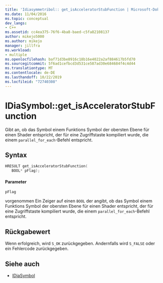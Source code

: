 ```yaml
---
title: 'Idiasymmetribol:: get_isAcceleratorStubFunction | Microsoft-Dokumentation'
ms.date: 11/04/2016
ms.topic: conceptual
dev_langs:
- C++
ms.assetid: cc4ea375-76f6-4ba8-baed-c5fa82108137
author: mikejo5000
ms.author: mikejo
manager: jillfra
ms.workload:
- multiple
ms.openlocfilehash: baf71d3be8916c18b16e4022a2af884617b5fd70
ms.sourcegitcommit: 5f6ad1cefbcd3d531ce587ad30e684684f4c4d44
ms.translationtype: MT
ms.contentlocale: de-DE
ms.lasthandoff: 10/22/2019
ms.locfileid: "72740308"
---
```

# <a name="idiasymbolget_isacceleratorstubfunction"></a>IDiaSymbol::get_isAcceleratorStubFunction
Gibt an, ob das Symbol einem Funktions Symbol der obersten Ebene für einen Shader entspricht, der für eine Zugriffstaste kompiliert wurde, die einem `parallel_for_each`-Befehl entspricht.

## <a name="syntax"></a>Syntax

```C++
HRESULT get_isAcceleratorStubFunction(
   BOOL* pFlag);
```

#### <a name="parameters"></a>Parameter
 `pFlag`

vorgenommen Ein Zeiger auf einen `BOOL` der angibt, ob das Symbol einem Funktions Symbol der obersten Ebene für einen Shader entspricht, der für eine Zugriffstaste kompiliert wurde, die einem `parallel_for_each`-Befehl entspricht.

## <a name="return-value"></a>Rückgabewert
 Wenn erfolgreich, wird `S_OK` zurückgegeben. Andernfalls wird `S_FALSE` oder ein Fehlercode zurückgegeben.

## <a name="see-also"></a>Siehe auch
- [IDiaSymbol](../../debugger/debug-interface-access/idiasymbol.md)